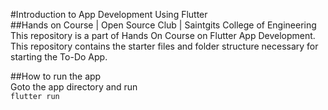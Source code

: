 #Introduction to App Development Using Flutter  
##Hands on Course | Open Source Club | Saintgits College of Engineering  
This repository is a part of Hands On Course on Flutter App Development.  
This repository contains the starter files and folder structure necessary for starting the To-Do App.  
  
##How to run the app  
Goto the app directory and run  
`flutter run`  

